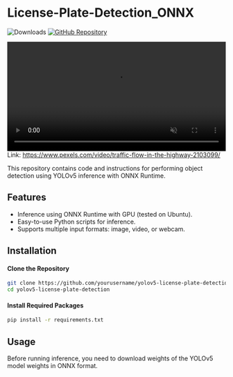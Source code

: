 # License-Plate-Detection_ONNX

![Downloads](https://img.shields.io/github/downloads/Mrkomiljon/License-Plate-Detection_ONNX/total) [![GitHub Repository](https://img.shields.io/badge/GitHub-Repository-blue?logo=github)](https://github.com/yakhyo/yolov5-license-plate-detection)

<video controls autoplay loop src="https://github.com/user-attachments/assets/23bed56d-b49c-4606-84c9-1797c479f187" muted="false" width="100%"></video>
Link: https://www.pexels.com/video/traffic-flow-in-the-highway-2103099/

This repository contains code and instructions for performing object detection using YOLOv5 inference with ONNX Runtime.

## Features

- Inference using ONNX Runtime with GPU (tested on Ubuntu).
- Easy-to-use Python scripts for inference.
- Supports multiple input formats: image, video, or webcam.

## Installation

#### Clone the Repository

```bash
git clone https://github.com/yourusername/yolov5-license-plate-detection.git
cd yolov5-license-plate-detection
```

#### Install Required Packages

```bash
pip install -r requirements.txt
```

## Usage

Before running inference, you need to download weights of the YOLOv5 model weights in ONNX format.

